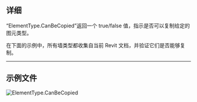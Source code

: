 ## 详细
“ElementType.CanBeCopied”返回一个 true/false 值，指示是否可以复制给定的图元类型。

在下面的示例中，所有墙类型都收集自当前 Revit 文档，并验证它们是否能够复制。
___
## 示例文件

![ElementType.CanBeCopied](./Revit.Elements.ElementType.CanBeCopied_img.jpg)
